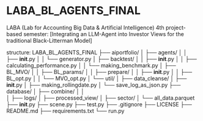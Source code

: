 # LABA_BL_AGENTS_FINAL
LABA (Lab for Accounting Big Data &amp; Artificial Intelligence) 4th project-based semester: [Integrating an LLM-Agent into Investor Views for the traditional Black-Litterman Model]




structure:
LABA_BL_AGENTS_FINAL 
├── aiportfolio/
│   ├── agents/
│   │   ├── __init__.py
│   │   └── generator.py
│   ├── backtest/
│   │   ├── __init__.py
│   │   ├── calculating_performance.py
│   │   └── making_benchmark.py
│   ├── BL_MVO/
│   │   ├── BL_params/
│   │   ├── prepare/
│   │   ├── __init__.py
│   │   ├── BL_opt.py
│   │   └── MVO_opt.py
│   └── util/
│       ├── data_cleanse/
│       ├── __init__.py
│       ├── making_rollingdate.py
│       └── save_log_as_json.py
├── database/
│   ├── combine/
│   │   
│   ├── logs/
│   ├── processed_view/
│   ├── sector/
│   └── all_data.parquet
├── __init__.py
├── scene.py
├── test.py
├── .gitignore
├── LICENSE
├── README.md
├── requirements.txt
└── run.py
